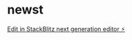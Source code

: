 # newst

[Edit in StackBlitz next generation editor ⚡️](https://stackblitz.com/~/github.com/cmtkdot/newst)